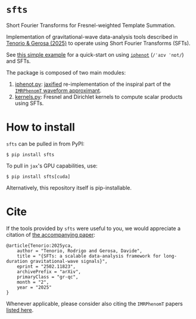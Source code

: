 # `sfts`

Short Fourier Transforms for Fresnel-weighted Template Summation.

Implementation of gravitational-wave data-analysis tools described in [Tenorio & Gerosa (2025)][sfts]
to operate using Short Fourier Transforms (SFTs).

See [this simple example](./examples/bns_inspiral.py) for a quick-start on
using [`iphenot`][iphenot] (`/ˈaɪv ˈnɒt/`) and SFTs.

The package is composed of two main modules:

1. [iphenot.py][iphenot]: [jaxified](https://github.com/jax-ml/jax) re-implementation of the
inspiral part of the  [`IMRPhenomT` waveform approximant][LALPhenomT].
1. [kernels.py](./src/sfts/kernels.py): Fresnel and Dirichlet kernels to compute scalar products using SFTs.

# How to install

`sfts` can be pulled in from PyPI:
```
$ pip install sfts
```

To pull in `jax`'s GPU capabilities, use:

```
$ pip install sfts[cuda]
```

Alternatively, this repository itself is pip-installable.

# Cite

If the tools provided by `sfts` were useful to you, we would appreciate a citation of
[the accompanying paper][sfts]:
```
@article{Tenorio:2025yca,
    author = "Tenorio, Rodrigo and Gerosa, Davide",
    title = "{SFTs: a scalable data-analysis framework for long-duration gravitational-wave signals}",
    eprint = "2502.11823",
    archivePrefix = "arXiv",
    primaryClass = "gr-qc",
    month = "2",
    year = "2025"
}
```
Whenever applicable, please consider also citing the `IMRPhenomT` papers [listed here][LALPhenomT].

[sfts]: https://arxiv.org/abs/2502.11823
[LALPhenomT]: https://git.ligo.org/lscsoft/lalsuite/-/blob/master/lalsimulation/lib/LALSimIMRPhenomTPHM.c
[iphenot]: ./src/sfts/iphenot.py
